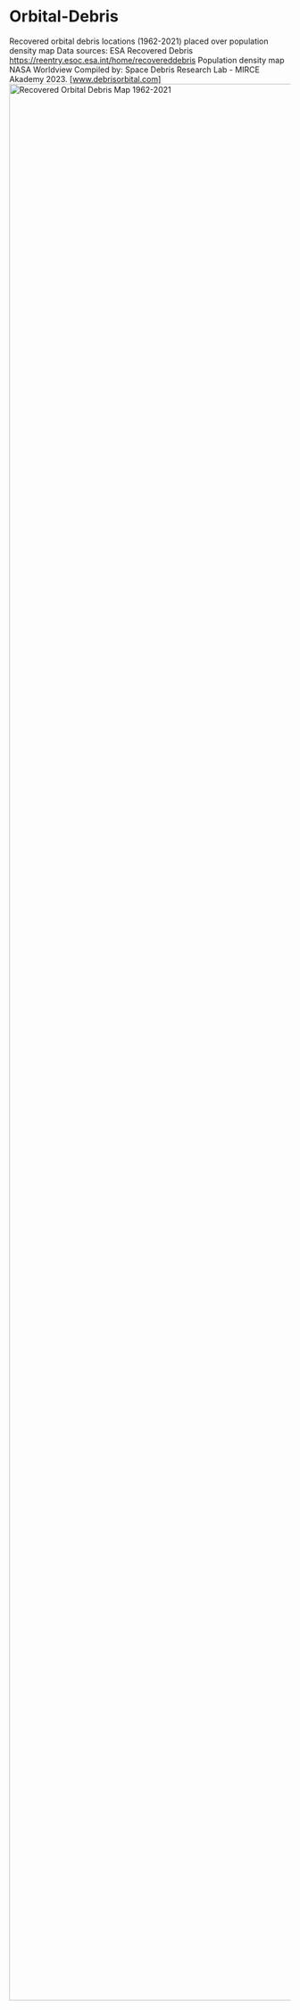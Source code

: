 # Orbital-Debris
Recovered orbital debris locations (1962-2021) placed over population density map
Data sources: 
ESA Recovered Debris 
https://reentry.esoc.esa.int/home/recovereddebris
Population density map NASA Worldview
Compiled by: Space Debris Research Lab - MIRCE Akademy 2023. [www.debrisorbital.com]
<img width="7174" height="3436" alt="Recovered Orbital Debris Map 1962-2021" src="https://github.com/user-attachments/assets/0317ea2d-9329-43b2-8d45-7aaa44cb2e83" />
